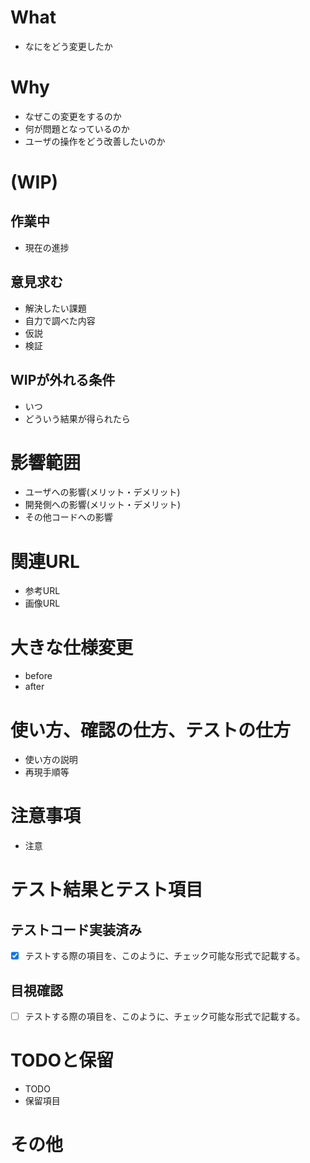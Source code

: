 # What
- なにをどう変更したか

# Why
- なぜこの変更をするのか
- 何が問題となっているのか
- ユーザの操作をどう改善したいのか

# (WIP) 
## 作業中
- 現在の進捗

## 意見求む
- 解決したい課題
- 自力で調べた内容
- 仮説
- 検証

## WIPが外れる条件
- いつ
- どういう結果が得られたら

# 影響範囲
- ユーザへの影響(メリット・デメリット)
- 開発側への影響(メリット・デメリット)
- その他コードへの影響

# 関連URL
- 参考URL
- 画像URL

# 大きな仕様変更
- before
- after

# 使い方、確認の仕方、テストの仕方
- 使い方の説明
- 再現手順等 

# 注意事項
- 注意

# テスト結果とテスト項目
## テストコード実装済み
- [x] テストする際の項目を、このように、チェック可能な形式で記載する。

## 目視確認
- [ ] テストする際の項目を、このように、チェック可能な形式で記載する。

# TODOと保留
- TODO
- 保留項目

# その他
